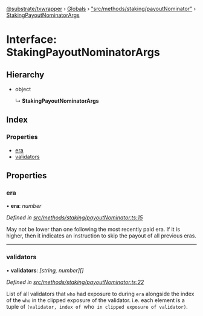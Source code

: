 [@substrate/txwrapper](../README.md) › [Globals](../globals.md) › ["src/methods/staking/payoutNominator"](../modules/_src_methods_staking_payoutnominator_.md) › [StakingPayoutNominatorArgs](_src_methods_staking_payoutnominator_.stakingpayoutnominatorargs.md)

# Interface: StakingPayoutNominatorArgs

## Hierarchy

* object

  ↳ **StakingPayoutNominatorArgs**

## Index

### Properties

* [era](_src_methods_staking_payoutnominator_.stakingpayoutnominatorargs.md#era)
* [validators](_src_methods_staking_payoutnominator_.stakingpayoutnominatorargs.md#validators)

## Properties

###  era

• **era**: *number*

*Defined in [src/methods/staking/payoutNominator.ts:15](https://github.com/paritytech/txwrapper/blob/9698841/src/methods/staking/payoutNominator.ts#L15)*

May not be lower than one following the most recently paid era. If it is
higher, then it indicates an instruction to skip the payout of all
previous eras.

___

###  validators

• **validators**: *[string, number][]*

*Defined in [src/methods/staking/payoutNominator.ts:22](https://github.com/paritytech/txwrapper/blob/9698841/src/methods/staking/payoutNominator.ts#L22)*

List of all validators that `who` had exposure to during `era` alongside
the index of the `who` in the clipped exposure of the validator. i.e. each
element is a tuple of `(validator, index of `who` in clipped exposure of
validator)`.
